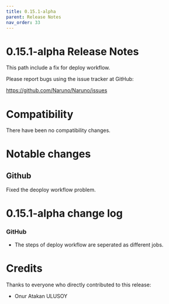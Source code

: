 ```yaml
---
title: 0.15.1-alpha
parent: Release Notes
nav_order: 33
---
```


# 0.15.1-alpha Release Notes

This path include a fix for deploy workflow.

Please report bugs using the issue tracker at GitHub:

<https://github.com/Naruno/Naruno/issues>

# Compatibility

There have been no compatibility changes.

# Notable changes

## Github

Fixed the deoploy workflow problem.

# 0.15.1-alpha change log

### GitHub

- The steps of deploy workflow are seperated as different jobs.

# Credits

Thanks to everyone who directly contributed to this release:

- Onur Atakan ULUSOY
